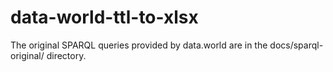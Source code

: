 # data-world-ttl-to-xlsx

The original SPARQL queries provided by data.world are in the docs/sparql-original/ directory.
